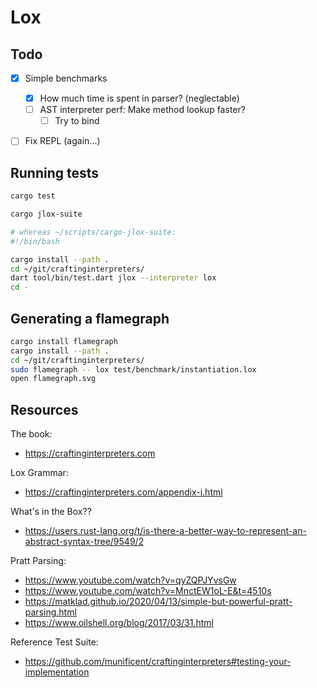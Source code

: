 # Lox

## Todo

- [x] Simple benchmarks
  - [x] How much time is spent in parser? (neglectable)
  - [ ] AST interpreter perf: Make method lookup faster?
    - [ ] Try to bind 

- [ ] Fix REPL (again...)


## Running tests

```sh
cargo test
```

```sh
cargo jlox-suite

# whereas ~/scripts/cargo-jlox-suite:
#!/bin/bash

cargo install --path .
cd ~/git/craftinginterpreters/
dart tool/bin/test.dart jlox --interpreter lox
cd -
```

## Generating a flamegraph

```sh
cargo install flamegraph
cargo install --path .
cd ~/git/craftinginterpreters/
sudo flamegraph -- lox test/benchmark/instantiation.lox
open flamegraph.svg
```

## Resources

The book:

- https://craftinginterpreters.com

Lox Grammar:

- https://craftinginterpreters.com/appendix-i.html

What's in the Box??

- https://users.rust-lang.org/t/is-there-a-better-way-to-represent-an-abstract-syntax-tree/9549/2

Pratt Parsing:

- https://www.youtube.com/watch?v=qyZQPJYvsGw
- https://www.youtube.com/watch?v=MnctEW1oL-E&t=4510s
- https://matklad.github.io/2020/04/13/simple-but-powerful-pratt-parsing.html
- https://www.oilshell.org/blog/2017/03/31.html

Reference Test Suite:

- https://github.com/munificent/craftinginterpreters#testing-your-implementation

